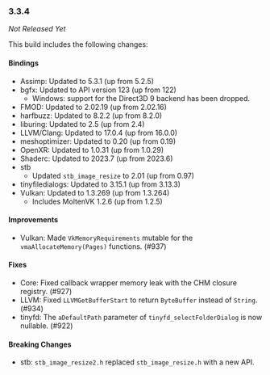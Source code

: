 ### 3.3.4

_Not Released Yet_

This build includes the following changes:

#### Bindings

- Assimp: Updated to 5.3.1 (up from 5.2.5)
- bgfx: Updated to API version 123 (up from 122)
  * Windows: support for the Direct3D 9 backend has been dropped.
- FMOD: Updated to 2.02.19 (up from 2.02.16)
- harfbuzz: Updated to 8.2.2 (up from 8.2.0)
- liburing: Updated to 2.5 (up from 2.4)
- LLVM/Clang: Updated to 17.0.4 (up from 16.0.0)
- meshoptimizer: Updated to 0.20 (up from 0.19)
- OpenXR: Updated to 1.0.31 (up from 1.0.29)
- Shaderc: Updated to 2023.7 (up from 2023.6)
- stb
  * Updated `stb_image_resize` to 2.01 (up from 0.97) 
- tinyfiledialogs: Updated to 3.15.1 (up from 3.13.3)
- Vulkan: Updated to 1.3.269 (up from 1.3.264)
  * Includes MoltenVK 1.2.6 (up from 1.2.5)

#### Improvements

- Vulkan: Made `VkMemoryRequirements` mutable for the `vmaAllocateMemory(Pages)` functions. (#937)

#### Fixes

- Core: Fixed callback wrapper memory leak with the CHM closure registry. (#927)
- LLVM: Fixed `LLVMGetBufferStart` to return `ByteBuffer` instead of `String`. (#934)
- tinyfd: The `aDefaultPath` parameter of `tinyfd_selectFolderDialog` is now nullable. (#922)

#### Breaking Changes

- stb: `stb_image_resize2.h` replaced `stb_image_resize.h` with a new API.